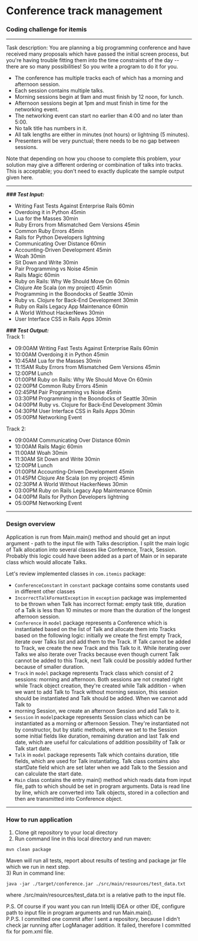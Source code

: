 # Conference track management
### Coding challenge for itemis 

---
Task description:
You are planning a big programming conference and have received many proposals which have passed the initial screen 
process, but you're having trouble fitting them into the time constraints of the day -- there are so many possibilities! 
So you write a program to do it for you.
- The conference has multiple tracks each of which has a morning and afternoon session. 
- Each session contains multiple talks. 
- Morning sessions begin at 9am and must finish by 12 noon, for lunch. 
- Afternoon sessions begin at 1pm and must finish in time for the networking event. 
- The networking event can start no earlier than 4:00 and no later than 5:00. 
- No talk title has numbers in it. 
- All talk lengths are either in minutes (not hours) or lightning (5 minutes). 
- Presenters will be very punctual; there needs to be no gap between sessions.

Note that depending on how you choose to complete this problem, your solution may give a different ordering or 
combination of talks into tracks. This is acceptable; you don't need to exactly duplicate the sample output given here.

----
***### Test Input:***
- Writing Fast Tests Against Enterprise Rails 60min
- Overdoing it in Python 45min
- Lua for the Masses 30min
- Ruby Errors from Mismatched Gem Versions 45min
- Common Ruby Errors 45min
- Rails for Python Developers lightning
- Communicating Over Distance 60min
- Accounting-Driven Development 45min
- Woah 30min
- Sit Down and Write 30min
- Pair Programming vs Noise 45min
- Rails Magic 60min
- Ruby on Rails: Why We Should Move On 60min
- Clojure Ate Scala (on my project) 45min
- Programming in the Boondocks of Seattle 30min
- Ruby vs. Clojure for Back-End Development 30min
- Ruby on Rails Legacy App Maintenance 60min
- A World Without HackerNews 30min
- User Interface CSS in Rails Apps 30min  

***### Test Output:***  
Track 1:
- 09:00AM Writing Fast Tests Against Enterprise Rails 60min
- 10:00AM Overdoing it in Python 45min
- 10:45AM Lua for the Masses 30min
- 11:15AM Ruby Errors from Mismatched Gem Versions 45min
- 12:00PM Lunch
- 01:00PM Ruby on Rails: Why We Should Move On 60min
- 02:00PM Common Ruby Errors 45min
- 02:45PM Pair Programming vs Noise 45min
- 03:30PM Programming in the Boondocks of Seattle 30min
- 04:00PM Ruby vs. Clojure for Back-End Development 30min
- 04:30PM User Interface CSS in Rails Apps 30min
- 05:00PM Networking Event 

Track 2:
- 09:00AM Communicating Over Distance 60min 
- 10:00AM Rails Magic 60min 
- 11:00AM Woah 30min 
- 11:30AM Sit Down and Write 30min 
- 12:00PM Lunch 
- 01:00PM Accounting-Driven Development 45min 
- 01:45PM Clojure Ate Scala (on my project) 45min 
- 02:30PM A World Without HackerNews 30min 
- 03:00PM Ruby on Rails Legacy App Maintenance 60min 
- 04:00PM Rails for Python Developers lightning 
- 05:00PM Networking Event
---
### Design overview
Application is run from Main.main() method and should get an input argument - path to the input file with Talks 
description. I split the main logic of Talk allocation into several classes like Conference, Track, Session. Probably 
this logic could have been added as a part of Main or in separate class which would allocate Talks.

Let's review implemented classes in `com.itemis` package:
- `ConferenceConstant` in `constant` package contains some constants used in different other classes
- `IncorrectTalkFormatException` in `exception` package was implemented to be thrown when Talk has incorrect format:
empty task title, duration of a Talk is less than 10 minutes or more than the duration of the longest afternoon session.
- `Conference` in `model` package represents a Conference which is instantiated based on the list of Talk and
allocate them into Tracks based on the following logic: initially we create the first empty Track, iterate over Talks 
list and add them to the Track. If Talk cannot be added to Track, we create the new Track and this Talk to it. 
While iterating over Talks we also iterate over Tracks because even though current Talk cannot be added to this Track,
next Talk could be possibly added further because of smaller duration.
- `Track` in `model` package represents Track class which consist of 2 sessions: morning and afternoon. Both sessions 
are not created right while Track object creation, they're created while Talk addition - when we want to add Talk to 
Track without morning session, this session should be instantiated and Talk should be added. When we cannot add Talk to
- morning Session, we create an afternoon Session and add Talk to it. 
- `Session` in `model`package represents Session class which can be instantiated as a morning or afternoon Session.
They're instantiated not by constructor, but by static methods, where we set to the Session some initial fields like
duration, remaining duration and last Talk end date, which are useful for calculations of addition possibility of Talk
or Talk start date.
- `Talk` in `model` package represents Talk which contains duration, title fields, which are used for Talk instantiating. 
Talk class contains also startDate field which are set later when we add Talk to the Session and can 
calculate the start date.
- `Main` class contains the entry main() method which reads data from input file, path to which should be set in program
arguments. Data is read line by line, which are converted into Talk objects, stored in a collection and then are 
transmitted into Conference object.  


---
### How to run application 
1) Clone git repository to your local directory 
2) Run command line in this local directory and run maven:
``` 
mvn clean package
```
Maven will run all tests, report about results of testing and package jar file which we run in next step.  
3) Run in command line:
``` 
java -jar ./target/conference.jar ./src/main/resources/test_data.txt
```
where ./src/main/resources/test_data.txt is a relative path to the input file.

P.S. Of course if you want you can run Intellij IDEA or other IDE, configure path to input file in program arguments 
and run Main.main().  
P.P.S. I committed one commit after I sent a repository, because I didn't check jar running after LogManager addition. 
It failed, therefore I committed fix for pom.xml file.